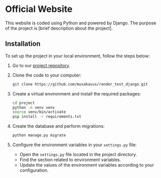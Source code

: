 # Official Website

This website is coded using Python and powered by Django. The purpose of the project
is [brief description about the project].

## Installation

To set up the project in your local environment, follow the steps below:

1. Go to our [project repository](https://github.com/musakavus/render_test_django).
2. Clone the code to your computer:
    ```bash
    git clone https://github.com/musakavus/render_test_django.git
    ```
3. Create a virtual environment and install the required packages:
    ```bash
    cd project
    python -m venv venv
    source venv/bin/activate
    pip install -r requirements.txt
    ```
4. Create the database and perform migrations:
    ```bash
    python manage.py migrate
    ```
5. Configure the environment variables in your `settings.py` file:

    - Open the `settings.py` file located in the project directory.
    - Find the section related to environment variables.
    - Update the values of the environment variables according to your configuration.

